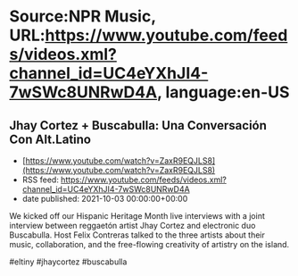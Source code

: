 # Source:NPR Music, URL:https://www.youtube.com/feeds/videos.xml?channel_id=UC4eYXhJI4-7wSWc8UNRwD4A, language:en-US

## Jhay Cortez + Buscabulla: Una Conversación Con Alt.Latino
 - [https://www.youtube.com/watch?v=ZaxR9EQJLS8](https://www.youtube.com/watch?v=ZaxR9EQJLS8)
 - RSS feed: https://www.youtube.com/feeds/videos.xml?channel_id=UC4eYXhJI4-7wSWc8UNRwD4A
 - date published: 2021-10-03 00:00:00+00:00

We kicked off our Hispanic Heritage Month live interviews with a joint interview between reggaetón artist Jhay Cortez and electronic duo Buscabulla. Host Felix Contreras talked to the three artists about their music, collaboration, and the free-flowing creativity of artistry on the island.

#eltiny #jhaycortez #buscabulla

